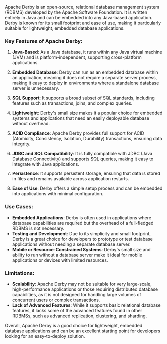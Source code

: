 Apache Derby is an open-source, relational database management system (RDBMS) developed by the Apache Software Foundation. It is written entirely in Java and can be embedded into any Java-based application. Derby is known for its small footprint and ease of use, making it particularly suitable for lightweight, embedded database applications.

### Key Features of Apache Derby:
1. **Java-Based**: As a Java database, it runs within any Java virtual machine (JVM) and is platform-independent, supporting cross-platform applications.

2. **Embedded Database**: Derby can run as an embedded database within an application, meaning it does not require a separate server process, making it easy to deploy in environments where a standalone database server is unnecessary.

3. **SQL Support**: It supports a broad subset of SQL standards, including features such as transactions, joins, and complex queries.

4. **Lightweight**: Derby's small size makes it a popular choice for embedded systems and applications that need an easily deployable database without overhead.

5. **ACID Compliance**: Apache Derby provides full support for ACID (Atomicity, Consistency, Isolation, Durability) transactions, ensuring data integrity.

6. **JDBC and SQL Compatibility**: It is fully compatible with JDBC (Java Database Connectivity) and supports SQL queries, making it easy to integrate with Java applications.

7. **Persistence**: It supports persistent storage, ensuring that data is stored in files and remains available across application restarts.

8. **Ease of Use**: Derby offers a simple setup process and can be embedded into applications with minimal configuration.

### Use Cases:
- **Embedded Applications**: Derby is often used in applications where database capabilities are required but the overhead of a full-fledged RDBMS is not necessary.
- **Testing and Development**: Due to its simplicity and small footprint, Derby is a great choice for developers to prototype or test database applications without needing a separate database server.
- **Mobile or Resource-Constrained Systems**: Derby's small size and ability to run without a database server make it ideal for mobile applications or devices with limited resources.

### Limitations:
- **Scalability**: Apache Derby may not be suitable for very large-scale, high-performance applications or those requiring distributed database capabilities, as it is not designed for handling large volumes of concurrent users or complex transactions.
- **Lack of Advanced Features**: While it supports basic relational database features, it lacks some of the advanced features found in other RDBMSs, such as advanced replication, clustering, and sharding.

Overall, Apache Derby is a good choice for lightweight, embedded database applications and can be an excellent starting point for developers looking for an easy-to-deploy solution.
